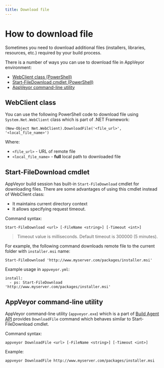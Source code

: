 ```yaml
---
title: Download file
---
```


# How to download file

Sometimes you need to download additional files (installers, libraries, resources, etc.) required by your build process.

There is a number of ways you can use to download file in AppVeyor environment:

* [WebClient class (PowerShell)](#webclient)
* [Start-FileDownload cmdlet (PowerShell)](#file-download-cmdlet)
* [AppVeyor command-line utility](#appveyor-command-line)

<a id="webclient"></a>
## WebClient class

You can use the following PowerShell code to download file using `System.Net.WebClient` class which is part of .NET Framework:

	(New-Object Net.WebClient).DownloadFile('<file_url>', '<local_file_name>')

Where:

- `<file_url>` - URL of remote file
- `<local_file_name>` - **full** local path to downloaded file

<a id="file-download-cmdlet"></a>
## Start-FileDownload cmdlet

AppVeyor build session has built-in `Start-FileDownload` cmdlet for downloading files. There are some advantages of using this cmdlet instead of WebClient class:

- It maintains current directory context
- It allows specifying request timeout. 
  
Command syntax:

	Start-FileDownload <url> [-FileName <string>] [-Timeout <int>]

> Timeout value is milliseconds. Default timeout is 300000 (5 minutes). 

For example, the following command downloads remote file to the current folder with `installer.msi` name:

	Start-FileDownload 'http://www.myserver.com/packages/installer.msi'

Example usage in `appveyor.yml`:

    install:
      - ps: Start-FileDownload 'http://www.myserver.com/packages/installer.msi'


<a id="appveyor-command-line"></a>
## AppVeyor command-line utility

AppVeyor command-line utility (`appveyor.exe`) which is a part of [Build Agent API](/docs/build-agent-api) provides `DownloadFile` command which behaves similar to Start-FileDownload cmdlet.

Command syntax:

    appveyor DownloadFile <url> [-FileName <string>] [-Timeout <int>]

Example:

    appveyor DownloadFile http://www.myserver.com/packages/installer.msi